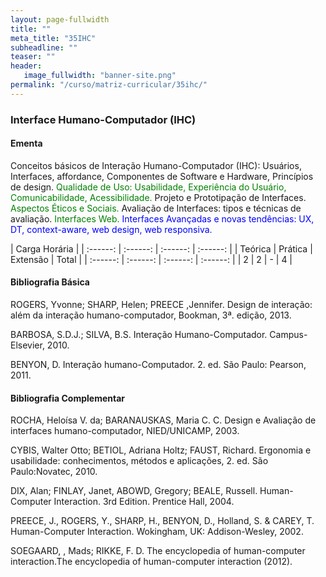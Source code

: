 ```yaml
---
layout: page-fullwidth
title: ""
meta_title: "35IHC"
subheadline: ""
teaser: ""
header:
   image_fullwidth: "banner-site.png"
permalink: "/curso/matriz-curricular/35ihc/"
---
```


### **Interface Humano-Computador (IHC)**

#### **Ementa**

Conceitos básicos de Interação Humano-Computador (IHC): Usuários, Interfaces, affordance, Componentes de Software e Hardware, Princípios de design. <class style="color: green">Qualidade de Uso: Usabilidade, Experiência do Usuário, Comunicabilidade, Acessibilidade.</class> Projeto e Prototipação de Interfaces. <class style="color: green">Aspectos Éticos e Sociais. </class>Avaliação de Interfaces: tipos e técnicas de avaliação. <class style="color: green">Interfaces Web.</class> <class style="color: blue">Interfaces Avançadas e novas tendências: UX, DT, context-aware, web design, web responsiva.</class>

| Carga Horária | 
| :------: | :------: | :------: | :------: |
| Teórica | Prática | Extensão | Total |
| :------: | :------: | :------: | :------: |
| 2 | 2 | - | 4 |

#### **Bibliografia Básica**

ROGERS, Yvonne; SHARP, Helen; PREECE ,Jennifer. Design de interação: além da interação humano-computador, Bookman, 3ª. edição, 2013. 

BARBOSA, S.D.J.; SILVA, B.S. Interação Humano-Computador. Campus-Elsevier, 2010. 

BENYON, D. Interação humano-Computador. 2. ed. São Paulo: Pearson, 2011. 

#### **Bibliografia Complementar**

ROCHA, Heloísa V. da; BARANAUSKAS, Maria C. C. Design e Avaliação de interfaces humano-computador, NIED/UNICAMP, 2003. 

CYBIS, Walter Otto; BETIOL, Adriana Holtz; FAUST, Richard. Ergonomia e usabilidade: conhecimentos, métodos e aplicações, 2. ed. São Paulo:Novatec, 2010. 

DIX, Alan; FINLAY, Janet, ABOWD, Gregory; BEALE, Russell. Human-Computer Interaction. 3rd Edition. Prentice Hall, 2004. 

PREECE, J., ROGERS, Y., SHARP, H., BENYON, D., Holland, S. & CAREY, T. Human-Computer Interaction. Wokingham, UK: Addison-Wesley, 2002. 

SOEGAARD, , Mads;  RIKKE, F. D. The encyclopedia of human-computer interaction.The encyclopedia of human-computer interaction (2012). 